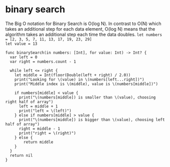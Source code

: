 # binary search
The Big O notation for Binary Search is O(log N). In contrast to O(N) which takes an additional step for each data element, O(log N) means that the algorithm takes an additional step each time the data doubles.
`let numbers = [2, 3, 5, 7, 11, 13, 17, 19, 23, 29]` <br>
`let value = 13`

```
func binarySearch(in numbers: [Int], for value: Int) -> Int? {
  var left = 0
  var right = numbers.count - 1
  
  while left <= right {
    let middle = Int(floor(Double(left + right) / 2.0))
    print("Looking for \(value) in \(numbers[left...right])")
    print("Middle index is \(middle), value is \(numbers[middle])")
    
    if numbers[middle] < value {
      print("\(numbers[middle]) is smaller than \(value), choosing right half of array")
      left = middle + 1
      print("left = \(left)")
    } else if numbers[middle] > value {
      print("\(numbers[middle]) is bigger than \(value), choosing left half of array")
      right = middle - 1
      print("right = \(right)")
    } else {
        return middle
    }
  }
  return nil
}
```
